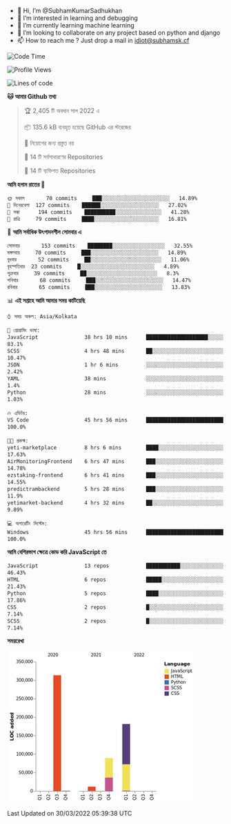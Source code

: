 - 👋 Hi, I’m @SubhamKumarSadhukhan
- 👀 I’m interested in learning and debugging
- 🌱 I’m currently learning machine learning
- 💞️ I’m looking to collaborate on any project based on python and django
- 📫 How to reach me ?
      Just drop a mail in idiot@subhamsk.cf

<!---
SubhamKumarSadhukhan/SubhamKumarSadhukhan is a ✨ special ✨ repository because its `README.md` (this file) appears on your GitHub profile.
You can click the Preview link to take a look at your changes.
--->


<!--START_SECTION:waka-->
![Code Time](http://img.shields.io/badge/Code%20Time-365%20hrs%2033%20mins-blue)

![Profile Views](http://img.shields.io/badge/%E0%A6%AA%E0%A7%8D%E0%A6%B0%E0%A7%8B%E0%A6%AB%E0%A6%BE%E0%A6%87%E0%A6%B2%20%E0%A6%A6%E0%A6%B0%E0%A7%8D%E0%A6%B6%E0%A6%A8-2-blue)

![Lines of code](https://img.shields.io/badge/%E0%A6%B9%E0%A7%8D%E0%A6%AF%E0%A6%BE%E0%A6%B2%E0%A7%8B%20%E0%A6%93%E0%A6%AF%E0%A6%BC%E0%A6%BE%E0%A6%B0%E0%A7%8D%E0%A6%B2%E0%A7%8D%E0%A6%A1%20%E0%A6%A5%E0%A7%87%E0%A6%95%E0%A7%87%20%E0%A6%86%E0%A6%AE%E0%A6%BF%20%E0%A6%B2%E0%A6%BF%E0%A6%96%E0%A7%87%E0%A6%9B%E0%A6%BF-597%20Thousand%20%E0%A6%95%E0%A7%8B%E0%A6%A1%E0%A7%87%E0%A6%B0%20%E0%A6%B2%E0%A6%BE%E0%A6%87%E0%A6%A8-blue)

**🐱 আমার Github তথ্য** 

> 🏆 2,405 টি অবদান সাল 2022 এ
 > 
> 📦 135.6 kB ব্যবহৃত হয়েছে GitHub এর স্টরেজের 
 > 
> 🚫 নিয়োগের জন্য প্রস্তুত নয়
 > 
> 📜 14 টি সর্বসাধারণের Repositories 
 > 
> 🔑 14 টি ব্যক্তিগত Repositories  
 > 
**আমি হলাম রাতের 🦉** 

```text
🌞 সকাল       70 commits     ███░░░░░░░░░░░░░░░░░░░░░░   14.89% 
🌆 দিনেরবেলা  127 commits    ██████░░░░░░░░░░░░░░░░░░░   27.02% 
🌃 সন্ধা      194 commits    ██████████░░░░░░░░░░░░░░░   41.28% 
🌙 রাত্রি     79 commits     ████░░░░░░░░░░░░░░░░░░░░░   16.81%

```
📅 **আমি সর্বাধিক উৎপাদনশীল সোমবার এ** 

```text
সোমবার       153 commits    ████████░░░░░░░░░░░░░░░░░   32.55% 
মঙ্গলবার     70 commits     ███░░░░░░░░░░░░░░░░░░░░░░   14.89% 
বুধবার       52 commits     ██░░░░░░░░░░░░░░░░░░░░░░░   11.06% 
বৃহস্পতিবার  23 commits     █░░░░░░░░░░░░░░░░░░░░░░░░   4.89% 
শুক্রবার     39 commits     ██░░░░░░░░░░░░░░░░░░░░░░░   8.3% 
শনিবার       68 commits     ███░░░░░░░░░░░░░░░░░░░░░░   14.47% 
রবিবার       65 commits     ███░░░░░░░░░░░░░░░░░░░░░░   13.83%

```


📊 **এই সপ্তাহে আমি আমার সময় কাটিয়েছি** 

```text
⌚︎ সময় অঞ্চল: Asia/Kolkata

💬 প্রোগ্রামিং ভাষা: 
JavaScript               38 hrs 10 mins      ████████████████████░░░░░   83.1% 
SCSS                     4 hrs 48 mins       ██░░░░░░░░░░░░░░░░░░░░░░░   10.47% 
JSON                     1 hr 6 mins         ░░░░░░░░░░░░░░░░░░░░░░░░░   2.42% 
YAML                     38 mins             ░░░░░░░░░░░░░░░░░░░░░░░░░   1.4% 
Python                   28 mins             ░░░░░░░░░░░░░░░░░░░░░░░░░   1.03%

🔥 এডিটর: 
VS Code                  45 hrs 56 mins      █████████████████████████   100.0%

🐱‍💻 প্রকল্ম: 
yeti-marketplace         8 hrs 6 mins        ████░░░░░░░░░░░░░░░░░░░░░   17.63% 
AirMonitoringFrontend    6 hrs 47 mins       ███░░░░░░░░░░░░░░░░░░░░░░   14.78% 
ezstaking-frontend       6 hrs 41 mins       ███░░░░░░░░░░░░░░░░░░░░░░   14.55% 
predictrambackend        5 hrs 28 mins       ███░░░░░░░░░░░░░░░░░░░░░░   11.9% 
yetimarket-backend       4 hrs 32 mins       ██░░░░░░░░░░░░░░░░░░░░░░░   9.89%

💻 অপারেটিং সিস্টেম: 
Windows                  45 hrs 56 mins      █████████████████████████   100.0%

```

**আমি বেশিরভাগ ক্ষেত্রে কোড করি JavaScript তে** 

```text
JavaScript               13 repos            ███████████░░░░░░░░░░░░░░   46.43% 
HTML                     6 repos             █████░░░░░░░░░░░░░░░░░░░░   21.43% 
Python                   5 repos             ████░░░░░░░░░░░░░░░░░░░░░   17.86% 
CSS                      2 repos             █░░░░░░░░░░░░░░░░░░░░░░░░   7.14% 
SCSS                     2 repos             █░░░░░░░░░░░░░░░░░░░░░░░░   7.14%

```


**সময়রেখা**

![Chart not found](https://raw.githubusercontent.com/SubhamKumarSadhukhan/SubhamKumarSadhukhan/main/charts/bar_graph.png) 


 Last Updated on 30/03/2022 05:39:38 UTC
<!--END_SECTION:waka-->
